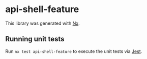 # api-shell-feature

This library was generated with [Nx](https://nx.dev).

## Running unit tests

Run `nx test api-shell-feature` to execute the unit tests via [Jest](https://jestjs.io).
